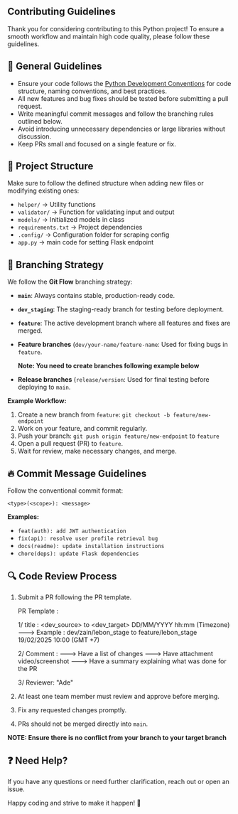 ## Contributing Guidelines

Thank you for considering contributing to this Python project! To ensure a smooth workflow and maintain high code quality, please follow these guidelines.

## 📌 General Guidelines

- Ensure your code follows the [Python Development Conventions](./CODE_CONVENTION.md) for code structure, naming conventions, and best practices.
- All new features and bug fixes should be tested before submitting a pull request.
- Write meaningful commit messages and follow the branching rules outlined below.
- Avoid introducing unnecessary dependencies or large libraries without discussion.
- Keep PRs small and focused on a single feature or fix.

## 📂 Project Structure

Make sure to follow the defined structure when adding new files or modifying existing ones:

- `helper/` → Utility functions
- `validator/` → Function for validating input and output
- `models/` → Initialized models in class
- `requirements.txt` → Project dependencies
- `.config/` → Configuration folder for scraping config
- `app.py` → main code for setting Flask endpoint

## 🌱 Branching Strategy

We follow the **Git Flow** branching strategy:

- **`main`**: Always contains stable, production-ready code.
- **`dev_staging`**: The staging-ready branch for testing before deployment.
- **`feature`**: The active development branch where all features and fixes are merged.
- **Feature branches** (`dev/your-name/feature-name`: Used for fixing bugs in `feature`.

  **Note: You need to create branches following example below**
- **Release branches** (`release/version`: Used for final testing before deploying to `main`.

**Example Workflow:**

1. Create a new branch from `feature`: `git checkout -b feature/new-endpoint`
2. Work on your feature, and commit regularly.
3. Push your branch: `git push origin feature/new-endpoint` to `feature`
4. Open a pull request (PR) to `feature`.
5. Wait for review, make necessary changes, and merge.

## 🔥 Commit Message Guidelines

Follow the conventional commit format:

```
<type>(<scope>): <message>
```

**Examples:**

- `feat(auth): add JWT authentication`
- `fix(api): resolve user profile retrieval bug`
- `docs(readme): update installation instructions`
- `chore(deps): update Flask dependencies`

## 🔍 Code Review Process

1. Submit a PR following the PR template.

   PR Template :

     1/ title : <dev_source> to <dev_target> DD/MM/YYYY hh:mm (Timezone)
        ---> Example : dev/zain/lebon_stage to feature/lebon_stage 19/02/2025 10:00 (GMT +7)
   
     2/ Comment :
        ---> Have a list of changes
        ---> Have attachment video/screenshot
        ---> Have a summary explaining what was done for the PR
     
     3/ Reviewer: "Ade"
   
2. At least one team member must review and approve before merging.
3. Fix any requested changes promptly.
4. PRs should not be merged directly into `main`.

  **NOTE: Ensure there is no conflict from your branch to your target branch**

## ❓ Need Help?
If you have any questions or need further clarification, reach out or open an issue.

Happy coding and strive to make it happen! 🚀